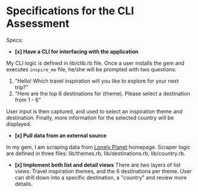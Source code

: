# Specifications for the CLI Assessment

Specs:
- **[x] Have a CLI for interfacing with the application**

My CLI logic is defined in lib/clib.rb file. Once a user installs the gem and executes ```inspire_me``` file, he/she will be prompted with two questions:

1. "Hello! Which travel inspiration will you like to explore for your next trip?"
2. "Here are the top 6 destinations for (theme). Please select a destination from 1 - 6"

User input is then captured, and used to select an inspiration theme and destination.  Finally, more information for the selected country will be displayed.

- **[x] Pull data from an external source**

In my gem, I am scraping data from [Lonely Planet](https://www.lonelyplanet.com) homepage. Scraper logic are defined in three files: lib/themes.rb, lib/destinations.rb, lib/country.rb. 

- **[x] Implement both list and detail views**
There are two layers of list views: Travel inspiration themes, and the 6 destinations per theme.
User can drill down into a specific destination, a "country" and review more details.
